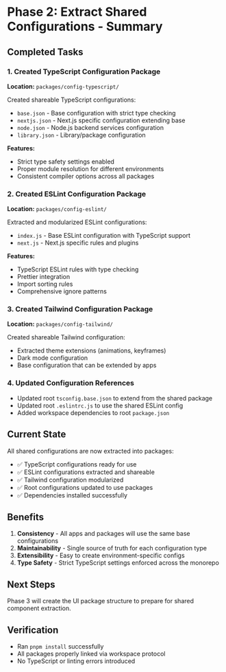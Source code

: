 # Phase 2: Extract Shared Configurations - Summary

## Completed Tasks

### 1. Created TypeScript Configuration Package

**Location:** `packages/config-typescript/`

Created shareable TypeScript configurations:

- `base.json` - Base configuration with strict type checking
- `nextjs.json` - Next.js specific configuration extending base
- `node.json` - Node.js backend services configuration
- `library.json` - Library/package configuration

**Features:**

- Strict type safety settings enabled
- Proper module resolution for different environments
- Consistent compiler options across all packages

### 2. Created ESLint Configuration Package

**Location:** `packages/config-eslint/`

Extracted and modularized ESLint configurations:

- `index.js` - Base ESLint configuration with TypeScript support
- `next.js` - Next.js specific rules and plugins

**Features:**

- TypeScript ESLint rules with type checking
- Prettier integration
- Import sorting rules
- Comprehensive ignore patterns

### 3. Created Tailwind Configuration Package

**Location:** `packages/config-tailwind/`

Created shareable Tailwind configuration:

- Extracted theme extensions (animations, keyframes)
- Dark mode configuration
- Base configuration that can be extended by apps

### 4. Updated Configuration References

- Updated root `tsconfig.base.json` to extend from the shared package
- Updated root `.eslintrc.js` to use the shared ESLint config
- Added workspace dependencies to root `package.json`

## Current State

All shared configurations are now extracted into packages:

- ✅ TypeScript configurations ready for use
- ✅ ESLint configurations extracted and shareable
- ✅ Tailwind configuration modularized
- ✅ Root configurations updated to use packages
- ✅ Dependencies installed successfully

## Benefits

1. **Consistency** - All apps and packages will use the same base configurations
2. **Maintainability** - Single source of truth for each configuration type
3. **Extensibility** - Easy to create environment-specific configs
4. **Type Safety** - Strict TypeScript settings enforced across the monorepo

## Next Steps

Phase 3 will create the UI package structure to prepare for shared component extraction.

## Verification

- Ran `pnpm install` successfully
- All packages properly linked via workspace protocol
- No TypeScript or linting errors introduced
